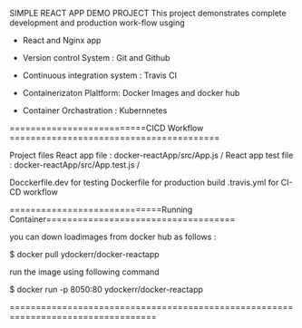 SIMPLE REACT APP DEMO PROJECT
This project demonstrates complete development and production work-flow usging

- React and Nginx app

- Version control System : Git and Github

- Continuous integration system : Travis CI

- Containerizaton Plaltform: Docker Images and docker hub

- Container Orchastration : Kubernnetes


==========================CICD Workflow ========================================

Project files
React app file : docker-reactApp/src/App.js  / 
React app test file : docker-reactApp/src/App.test.js  /

Docckerfile.dev  for testing
Dockerfile for production build
.travis.yml for CI-CD  workflow  

=============================Running Container====================================

you can down loadimages from docker hub as follows :

$ docker pull ydockerr/docker-reactapp

run the image using following command

$ docker run -p 8050:80 ydockerr/docker-reactapp

==================================================================================
